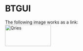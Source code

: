 # BTGUI
<html>
<head>
   <title>https://github.com/phannduongg12/BTGUI/assets/126835111/1f8ae549-b472-441d-8bac-07c493c77411</title>
</head>
<body>
   The following image works as a link:<br>
   <a href="https://www.qries.com/">
      <img alt="Qries" src="https://www.qries.com/images/banner_logo.png" width=150" height="70">
   </a>
</body>
</html>


